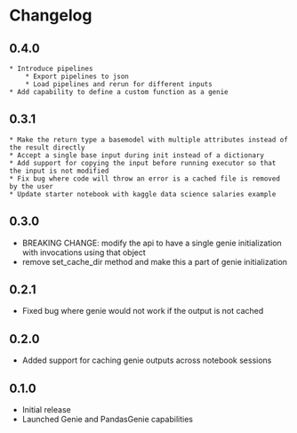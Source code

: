# Changelog

## 0.4.0

    * Introduce pipelines
        * Export pipelines to json
        * Load pipelines and rerun for different inputs
    * Add capability to define a custom function as a genie

## 0.3.1

    * Make the return type a basemodel with multiple attributes instead of the result directly
    * Accept a single base input during init instead of a dictionary
    * Add support for copying the input before running executor so that the input is not modified
    * Fix bug where code will throw an error is a cached file is removed by the user
    * Update starter notebook with kaggle data science salaries example

## 0.3.0

  * BREAKING CHANGE: modify the api to have a single genie initialization with invocations using that object
  * remove set_cache_dir method and make this a part of genie initialization

## 0.2.1

  * Fixed bug where genie would not work if the output is not cached

## 0.2.0

  * Added support for caching genie outputs across notebook sessions

## 0.1.0

  * Initial release
  * Launched Genie and PandasGenie capabilities
